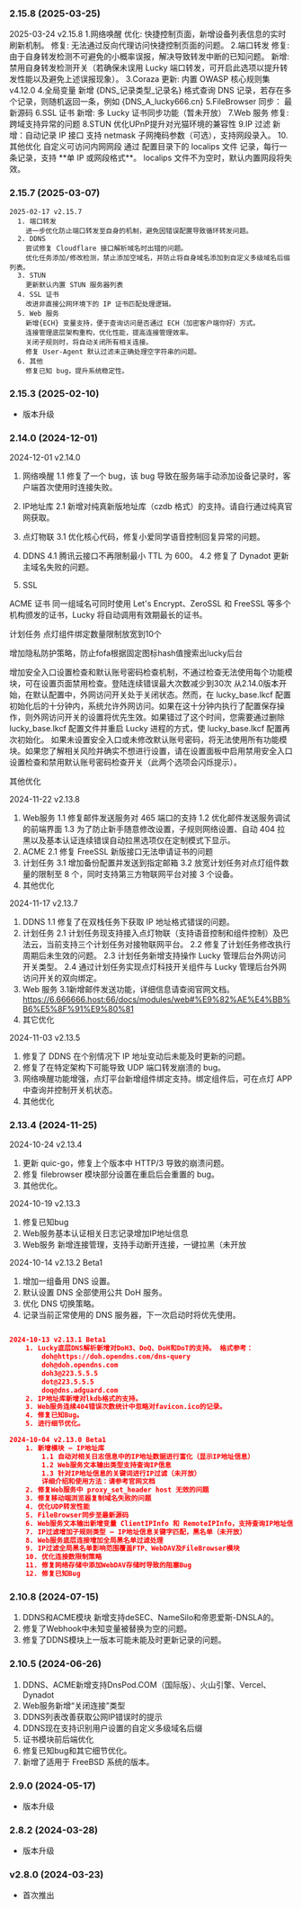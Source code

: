 ### 2.15.8 (2025-03-25)
2025-03-24 v2.15.8
    1.网络唤醒
        优化: 快捷控制页面，新增设备列表信息的实时刷新机制。
        修复: 无法通过反向代理访问快捷控制页面的问题。
    2.端口转发
        修复: 由于自身转发检测不可避免的小概率误报，解决导致转发中断的已知问题。
        新增: 禁用自身转发检测开关（若确保未误用 Lucky 端口转发，可开启此选项以提升转发性能以及避免上述误报现象）。
    3.Coraza
        更新: 内置 OWASP 核心规则集v4.12.0
    4.全局变量
        新增  {DNS\_记录类型\_记录名} 格式查询 DNS 记录，若存在多个记录，则随机返回一条，例如 {DNS\_A\_lucky666.cn}
    5.FileBrowser
        同步： 最新源码
    6.SSL 证书
        新增: 多 Lucky 证书同步功能（暂未开放）
    7.Web 服务
        修复: 跨域支持异常的问题
    8.STUN
        优化UPnP提升对光猫环境的兼容性
    9.IP 过滤
        新增：自动记录 IP 接口 支持 netmask 子网掩码参数（可选），支持网段录入。
    10.其他优化
        自定义可访问内网网段
        通过  配置目录下的 localips 文件 记录，每行一条记录，支持 \*\*单 IP 或网段格式\*\*。
        localips 文件不为空时，默认内置网段将失效。

### 2.15.7 (2025-03-07)
    2025-02-17 v2.15.7
      1. 端口转发
        进一步优化防止端口转发至自身的机制，避免因错误配置导致循环转发问题。
      2. DDNS
        尝试修复 Cloudflare 接口解析域名时出错的问题。
        优化任务添加/修改检测，禁止添加空域名，并防止将自身域名添加到自定义多级域名后缀列表。
      3. STUN
        更新默认内置 STUN 服务器列表
      4. SSL 证书
        改进非直接公网环境下的 IP 证书匹配处理逻辑。
      5. Web 服务
        新增{ECH} 变量支持，便于查询访问是否通过 ECH（加密客户端你好）方式。
        连接管理底层架构重构，优化性能，提高连接管理效率。
        关闭子规则时，将自动关闭所有相关连接。
        修复 User-Agent 默认过滤未正确处理空字符串的问题。
      6. 其他
        修复已知 bug，提升系统稳定性。

### 2.15.3 (2025-02-10)

- 版本升级

### 2.14.0 (2024-12-01)

2024-12-01 v2.14.0
1. 网络唤醒
    1.1 修复了一个 bug，该 bug 导致在服务端手动添加设备记录时，客户端首次使用时连接失败。

2. IP地址库
    2.1 新增对纯真新版地址库（czdb 格式）的支持。请自行通过纯真官网获取。

3. 点灯物联
    3.1 优化核心代码，修复小爱同学语音控制回复异常的问题。

4. DDNS
    4.1 腾讯云接口不再限制最小 TTL 为 600。
    4.2 修复了 Dynadot 更新主域名失败的问题。
5. SSL

ACME 证书 同一组域名可同时使用 Let's Encrypt、ZeroSSL 和 FreeSSL 等多个机构颁发的证书，Lucky 将自动调用有效期最长的证书。

计划任务 点灯组件绑定数量限制放宽到10个

增加隐私防护策略，防止fofa根据固定图标hash值搜索出lucky后台

增加安全入口设置检查和默认账号密码检查机制，不通过检查无法使用每个功能模块，可在设置页面禁用检查。登陆连续错误最大次数减少到30次 从2.14.0版本开始，在默认配置中，外网访问开关处于关闭状态。然而，在 lucky_base.lkcf 配置初始化后的十分钟内，系统允许外网访问。如果在这十分钟内执行了配置保存操作，则外网访问开关的设置将优先生效。如果错过了这个时间，您需要通过删除 lucky_base.lkcf 配置文件并重启 Lucky 进程的方式，使 lucky_base.lkcf 配置再次初始化。 如果未设置安全入口或未修改默认账号密码，将无法使用所有功能模块。如果您了解相关风险并确实不想进行设置，请在设置面板中启用禁用安全入口设置检查和禁用默认账号密码检查开关（此两个选项会闪烁提示）。

其他优化

2024-11-22 v2.13.8
1. Web服务
    1.1 修复邮件发送服务对 465 端口的支持
    1.2 优化邮件发送服务调试的前端界面
    1.3 为了防止新手随意修改设置，子规则网络设置、自动 404 拉黑以及基本认证连续错误自动拉黑选项仅在定制模式下显示。
2. ACME
    2.1 修复 FreeSSL 新版接口无法申请证书的问题
3. 计划任务
    3.1 增加备份配置并发送到指定邮箱
    3.2 放宽计划任务对点灯组件数量的限制至 8 个，同时支持第三方物联网平台对接 3 个设备。
4. 其他优化

2024-11-17 v2.13.7
1. DDNS
    1.1 修复了在双栈任务下获取 IP 地址格式错误的问题。
2. 计划任务
    2.1 计划任务现支持接入点灯物联（支持语音控制和组件控制）及巴法云，当前支持三个计划任务对接物联网平台。
    2.2 修复了计划任务修改执行周期后未生效的问题。
    2.3 计划任务新增支持操作 Lucky 管理后台外网访问开关类型。
    2.4 通过计划任务实现点灯科技开关组件与 Lucky 管理后台外网访问开关的双向绑定。
3. Web 服务
    3.1新增邮件发送功能，详细信息请查阅官网文档。 https://6.666666.host:66/docs/modules/web#%E9%82%AE%E4%BB%B6%E5%8F%91%E9%80%81
4. 其它优化

2024-11-03 v2.13.5
1. 修复了 DDNS 在个别情况下 IP 地址变动后未能及时更新的问题。
2. 修复了在特定架构下可能导致 UDP 端口转发崩溃的 bug。
3. 网络唤醒功能增强，点灯平台新增组件绑定支持。绑定组件后，可在点灯 APP 中查询并控制开关机状态。
4. 其他优化

### 2.13.4 (2024-11-25)

2024-10-24 v2.13.4
1. 更新 quic-go，修复上个版本中 HTTP/3 导致的崩溃问题。
2. 修复 filebrowser 模块部分设置在重启后会重置的 bug。
3. 其他优化。

2024-10-19 v2.13.3
1. 修复已知bug
2. Web服务基本认证相关日志记录增加IP地址信息
3. Web服务 新增连接管理，支持手动断开连接，一键拉黑（未开放

2024-10-14 v2.13.2 Beta1
1. 增加一组备用 DNS 设置。
2. 默认设置 DNS 全部使用公共 DoH 服务。
3. 优化 DNS 切换策略。
4. 记录当前正常使用的 DNS 服务器，下一次启动时将优先使用。

```json

2024-10-13 v2.13.1 Beta1  
    1. Lucky底层DNS解析新增对DoH3、DoQ、DoH和DoT的支持。 格式参考：
        doh@https://doh.opendns.com/dns-query
        doh@doh.opendns.com
        doh3@223.5.5.5
        dot@223.5.5.5
        doq@dns.adguard.com
    2. IP地址库新增对lkdb格式的支持。
    3. Web服务连续404错误次数统计中忽略对favicon.ico的记录。
    4. 修复已知Bug。
    5. 进行细节优化。

2024-10-04 v2.13.0 Beta1 
    1. 新增模块 — IP地址库
        1.1 自动对相关日志信息中的IP地址数据进行富化（显示IP地址信息）
        1.2 Web服务文本输出类型支持查询IP信息
        1.3 针对IP地址信息的关键词进行IP过滤（未开放）
        详细介绍和使用方法：请参考官网文档
    2. 修复Web服务中 proxy_set_header host 无效的问题
    3. 修复移动端浏览器复制域名失败的问题
    4. 优化UDP转发性能
    5. FileBrowser同步至最新源码
    6. Web服务文本输出新增变量 ClientIPInfo 和 RemoteIPInfo，支持查询IP地址信息
    7. IP过滤增加子规则类型 — IP地址信息关键字匹配，黑名单（未开放）
    8. Web服务底层连接增加全局黑名单过滤处理
    9. IP过滤全局黑名单影响范围覆盖FTP、WebDAV及FileBrowser模块
    10. 优化连接数限制策略
    11. 修复网络存储中添加WebDAV存储时导致的阻塞Bug
    12. 修复已知Bug

```

### 2.10.8 (2024-07-15)

1. DDNS和ACME模块 新增支持deSEC、NameSilo和帝恩爱斯-DNSLA的。
2. 修复了Webhook中未知变量被替换为空的问题。
3. 修复了DDNS模块上一版本可能未能及时更新记录的问题。

### 2.10.5 (2024-06-26)

1. DDNS、ACME新增支持DnsPod.COM（国际版）、火山引擎、Vercel、Dynadot
2. Web服务新增“关闭连接”类型
3. DDNS列表改善获取公网IP错误时的提示
4. DDNS现在支持识别用户设置的自定义多级域名后缀
5. 证书模块前后端优化
6. 修复已知bug和其它细节优化。
7. 新增了适用于 FreeBSD 系统的版本。

### 2.9.0 (2024-05-17)

- 版本升级

### 2.8.2 (2024-03-28)

- 版本升级

### v2.8.0 (2024-03-23)

- 首次推出
